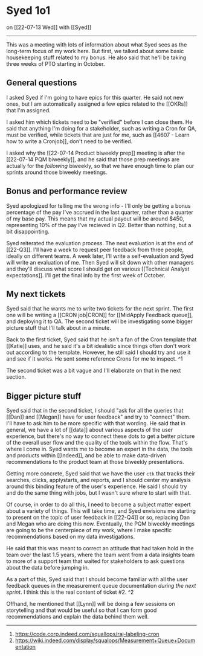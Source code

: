 # Syed 1o1
on [[22-07-13 Wed]]
with [[Syed]]

---
This was a meeting with lots of information about what Syed sees as the long-term focus of my work here. But first, we talked about some basic housekeeping stuff related to my bonus. He also said that he'll be taking three weeks of PTO starting in October.

## General questions
I asked Syed if I'm going to have epics for this quarter. He said not new ones, but I am automatically assigned a few epics related to the [[OKRs]] that I'm assigned.

I asked him which tickets need to be "verified" before I can close them. He said that anything I'm doing for a stakeholder, such as writing a Cron for QA, must be verified, while tickets that are just for me, such as [[4607 - Learn how to write a Cronjob]], don't need to be verified. 

I asked why the [[22-07-14 Product biweekly prep]] meeting is after the [[22-07-14 PQM biweekly]], and he said that those prep meetings are actually for the *following* biweekly, so that we have enough time to plan our sprints around those biweekly meetings.

## Bonus and performance review
Syed apologized for telling me the wrong info - I'll only be getting a bonus percentage of the pay I've accrued in the last quarter, rather than a quarter of my base pay. This means that my actual payout will be around $450, representing 10% of the pay I've recieved in Q2. Better than nothing, but a bit disappointing. 

Syed reiterated the evaluation process. The next evaluation is at the end of [[22-Q3]]. I'll have a week to request peer feedback from three people, ideally on different teams. A week later, I'll write a self-evaluation and Syed will write an evaluation of me. Then Syed will sit down with other managers and they'll discuss what score I should get on various [[Technical Analyst expectations]]. I'll get the final info by the first week of October.

## My next tickets
Syed said that he wants me to write two tickets for the next sprint. The first one will be writing a [[CRON job|CRON]] for [[MidApply Feedback queue]], and deploying it to QA. The second ticket will be investigating some bigger picture stuff that I'll talk about in a minute.

Back to the first ticket, Syed said that he isn't a fan of the Cron template that [[Katie]] uses, and he said it's a bit idealistic since things often don't work out according to the template. However, he still said I should try and use it and see if it works. He sent some reference Crons for me to inspect. ^1

The second ticket was a bit vague and I'll elaborate on that in the next section.

## Bigger picture stuff
Syed said that in the second ticket, I should "ask for all the queries that [[Dan]] and [[Megan]] have for user feedback" and try to "connect" them. I'll have to ask him to be more specific with that wording. He said that in general, we have a lot of [[data]] about various aspects of the user experience, but there's no way to connect these dots to get a better picture of the overall user flow and the quality of the tools within the flow. That's where I come in. Syed wants me to become an expert in the data, the tools and products within [[Indeed]], and be able to make data-driven recommendations to the product team at those biweekly presentations. 

Getting more concrete, Syed said that we have the user `ctk` that tracks their searches, clicks, applystarts, and reports, and I should center my analysis around this binding feature of the user's experience. He said I should try and do the same thing with jobs, but I wasn't sure where to start with that. 

Of course, in order to do all this, I need to become a subject matter expert about a variety of things. This will take time, and Syed envisions me starting to present on the topic of user feedback in [[22-Q4]] or so, replacing Dan and Megan who are doing this now. Eventually, the PQM biweekly meetings are going to be the centerpiece of my work, where I make specific recommendations based on my data investigations. 

He said that this was meant to correct an attitude that had taken hold in the team over the last 1.5 years, where the team went from a data insights team to more of a support team that waited for stakeholders to ask questions about the data before jumping in.

As a part of this, Syed said that I should become familiar with all the user feedback queues in the measurement queue documentation *during the next sprint*. I think this is the real content of ticket #2. ^2

Offhand, he mentioned that [[Lynn]] will be doing a few sessions on storytelling and that would be useful so that I can form good recommendations and explain the data behind them well. 

---
1. https://code.corp.indeed.com/squallops/raj-labeling-cron
2. https://wiki.indeed.com/display/squalops/Measurement+Queue+Documentation
